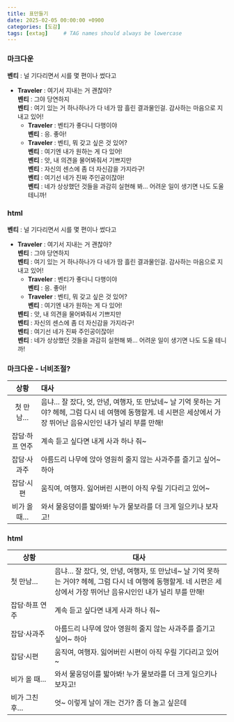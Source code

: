 ```yaml
---
title: 표만들기
date: 2025-02-05 00:00:00 +0900
categories: [도감]
tags: [extag]     # TAG names should always be lowercase
---
```


### 마크다운

**벤티** : 널 기다리면서 시를 몇 편이나 썼다고  
- **Traveler** : 여기서 지내는 거 괜찮아?  
	**벤티** : 그야 당연하지  
	**벤티** : 여기 있는 거 하나하나가 다 네가 땀 흘린 결과물인걸. 감사하는 마음으로 지내고 있어!  
	- **Traveler** : 벤티가 좋다니 다행이야  
		**벤티** : 응. 좋아!  
	- **Traveler** : 벤티, 뭐 갖고 싶은 것 있어?  
		**벤티** : 여기엔 내가 원하는 게 다 있어!  
	**벤티** : 앗, 내 의견을 물어봐줘서 기쁘지만  
	**벤티** : 자신의 센스에 좀 더 자신감을 가지라구!  
	**벤티** : 여기선 네가 진짜 주인공이잖아!  
	**벤티** : 네가 상상했던 것들을 과감히 실현해 봐… 어려운 일이 생기면 나도 도울 테니까!

### html

<strong>벤티</strong> : 널 기다리면서 시를 몇 편이나 썼다고
   <ul>
    <li>
        <strong>Traveler</strong> : 여기서 지내는 거 괜찮아?<br>
        <strong>벤티</strong> : 그야 당연하지<br>
         <strong>벤티</strong> : 여기 있는 거 하나하나가 다 네가 땀 흘린 결과물인걸. 감사하는 마음으로 지내고 있어!
        <ul>
            <li>
                <strong>Traveler</strong> : 벤티가 좋다니 다행이야<br>
                <strong>벤티</strong> : 응. 좋아!
            </li>
            <li>
                <strong>Traveler</strong> : 벤티, 뭐 갖고 싶은 것 있어?<br>
                <strong>벤티</strong> : 여기엔 내가 원하는 게 다 있어!<br>
            </li>
        </ul>
        <strong>벤티</strong> : 앗, 내 의견을 물어봐줘서 기쁘지만<br>
        <strong>벤티</strong> : 자신의 센스에 좀 더 자신감을 가지라구!<br>
        <strong>벤티</strong> : 여기선 네가 진짜 주인공이잖아!<br>
        <strong>벤티</strong> : 네가 상상했던 것들을 과감히 실현해 봐… 어려운 일이 생기면 나도 도울 테니까!
    </li>
   </ul>

### 마크다운 - 너비조절?

   | 상황  | 대사                                                                                                                                                                          |
|:---: | :--------------------------------------------------------------------------------------------------------------------------------------------------------------------------- |
| 첫 만남…               | 음냐… 잘 잤다, 엇, 안녕, 여행자, 또 만났네~ 날 기억 못하는 거야? 헤헤, 그럼 다시 네 여행에 동행할게. 네 시편은 세상에서 가장 뛰어난 음유시인인 내가 널리 부를 만해!                                                                        |
| 잡담·하프 연주            | 계속 듣고 싶다면 내게 사과 하나 줘~                                                                                                                                                       |
| 잡담·사과주              | 아름드리 나무에 앉아 영원히 줄지 않는 사과주를 즐기고 싶어~ 하아                                                                                                                                       |
| 잡담·시편               | 움직여, 여행자. 잃어버린 시편이 아직 우릴 기다리고 있어~                                                                                                                                           |
| 비가 올 때…             | 와서 물웅덩이를 밟아봐! 누가 물보라를 더 크게 일으키나 보자고!                                                                                                                                        |

### html

<table>
<thead>
<tr>
<th style="width:20%">상황</th>
<th>대사</th>
</tr>
</thead>
<tbody>
<tr>
<td>첫 만남…</td>
<td>음냐… 잘 잤다, 엇, 안녕, 여행자, 또 만났네~ 날 기억 못하는 거야? 헤헤, 그럼 다시 네 여행에 동행할게. 네 시편은 세상에서 가장 뛰어난 음유시인인 내가 널리 부를 만해!</td>
</tr>
<tr>
<td>잡담·하프 연주</td>
<td>계속 듣고 싶다면 내게 사과 하나 줘~</td>
</tr>
<tr>
<td>잡담·사과주</td>
<td>아름드리 나무에 앉아 영원히 줄지 않는 사과주를 즐기고 싶어~ 하아</td>
</tr>
<tr>
<td>잡담·시편</td>
<td>움직여, 여행자. 잃어버린 시편이 아직 우릴 기다리고 있어~</td>
</tr>
<tr>
<td>비가 올 때…</td>
<td>와서 물웅덩이를 밟아봐! 누가 물보라를 더 크게 일으키나 보자고!</td>
</tr>
<tr>
<td>비가 그친 후…</td>
<td>엇~ 이렇게 날이 개는 건가? 좀 더 놀고 싶은데</td>
</tr>
</tbody>
</table>
